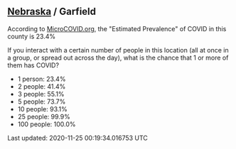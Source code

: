 
## [Nebraska](/united-states/nebraska) / Garfield

According to [MicroCOVID.org](http://microcovid.org),
the "Estimated Prevalence" of COVID in this county is 23.4%

If you interact with a certain number of people in this location
(all at once in a group, or spread out across the day), what is the chance that
1 or more of them has COVID?

- 1 person: 23.4%
- 2 people: 41.4%
- 3 people: 55.1%
- 5 people: 73.7%
- 10 people: 93.1%
- 25 people: 99.9%
- 100 people: 100.0%

Last updated: 2020-11-25 00:19:34.016753 UTC
